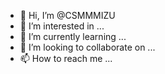 - 👋 Hi, I’m @CSMMMIZU
- 👀 I’m interested in ...
- 🌱 I’m currently learning ...
- 💞️ I’m looking to collaborate on ...
- 📫 How to reach me ...

<!---
CSMMMIZU/CSMMMIZU is a ✨ special ✨ repository because its `README.md` (this file) appears on your GitHub profile.
You can click the Preview link to take a look at your changes.
--->
